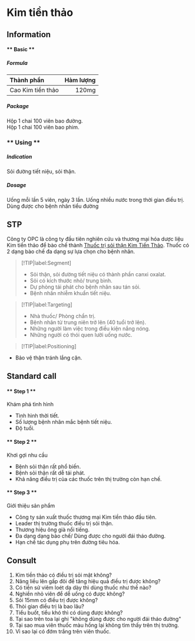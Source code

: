 # Kim tiền thảo
## Information

<!-- tabs:start -->

#### ** Basic **
##### Formula

| Thành phần | Hàm lượng |
|:---| ---:|
| Cao Kim tiền thảo | 120mg|

##### Package
Hộp 1 chai 100 viên bao đường.  
Hộp 1 chai 100 viên bao phim.

### ** Using **
##### Indication
Sỏi đường tiết niệu, sỏi thận.

##### Dosage
Uống mỗi lần 5 viên, ngày 3 lần.
Uống nhiều nước trong thời gian điều trị.
Dùng được cho bệnh nhân tiểu đường

<!-- tabs:end -->


## STP
Công ty OPC là công ty đầu tiên nghiên cứu và thương mại hóa dược liệu Kim tiền thảo để bào chế thành [Thuốc trị sỏi thận Kim Tiền Thảo](https://opcpharma.com/san-pham/tiet-nieu/thuo-c-tri-so-i-tha-n-kim-tien-thao.html). Thuốc có 2 dạng bào chế đa dạng sự lựa chọn cho bệnh nhân.

> [!TIP|label:Segment]
> - Sỏi thận, sỏi đường tiết niệu có thành phần canxi oxalat.
> - Sỏi có kích thước nhỏ/ trung bình.
> - Dự phòng tái phát cho bệnh nhân sau tán sỏi.
> - Bệnh nhân nhiễm khuẩn tiết niệu.

> [!TIP|label:Targeting]
> - Nhà thuốc/ Phòng chẩn trị.
> - Bệnh nhân từ trung niên trở lên (40 tuổi trở lên).
> - Những người làm việc trong điều kiện nắng nóng.
> - Những người có thói quen lười uống nước. 

> [!TIP|label:Positioning]
- Bảo vệ thận tránh lắng cặn.

## Standard call

<!-- tabs:start -->

#### ** Step 1 **
Khám phá tình hình
- Tình hình thời tiết.
- Số lượng bệnh nhân mắc bệnh tiết niệu.
- Độ tuổi.

#### ** Step 2 **
Khơi gợi nhu cầu
- Bệnh sỏi thận rất phổ biến.
- Bệnh sỏi thận rất dễ tái phát.
- Khả năng điều trị của các thuốc trên thị trường còn hạn chế.

#### ** Step 3 **
Giới thiệu sản phẩm
- Công ty sản xuất thuốc thương mại Kim tiền thảo đầu tiên.
- Leader thị trường thuốc điều trị sỏi thận.
- Thương hiệu ông già nổi tiếng.
- Đa dạng dạng bào chế/ Dùng được cho người đái tháo đường.
- Hạn chế tác dụng phụ trên đường tiêu hóa.

<!-- tabs:end -->

## Consult
1. Kim tiền thảo có điều trị sỏi mật không?
2. Nâng liều lên gấp đôi để tăng hiệu quả điều trị được không?
3. Có tiền sử viêm loét dạ dày thì dùng thuốc như thế nào?
4. Nghiền nhỏ viên để dễ uống có được không?
5. Sỏi 15mm có điều trị được không?
6. Thòi gian điều trị là bao lâu?
7. Tiểu buốt, tiểu khó thì có dùng được không?
8. Tại sao trên toa lại ghi "không dùng được cho người đái tháo đường"
9. Tại sao mua viên thuốc màu hồng lại không tìm thấy trên thị trường.
10. Vì sao lại có đớm trắng trên viên thuốc.